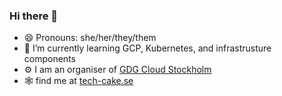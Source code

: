 ### Hi there 👋
- 😄 Pronouns: she/her/they/them
- 🌱 I’m currently learning GCP, Kubernetes, and infrastrusture components
- ⚙️ I am an organiser of [GDG Cloud Stockholm](https://www.meetup.com/GDG-Cloud-Stockholm/)
- 🕸 find me at [tech-cake.se](https://tech-cake.se)

<!--
**marianabocoi/marianabocoi** is a ✨ _special_ ✨ repository because its `README.md` (this file) appears on your GitHub profile.

Here are some ideas to get you started:

- 🔭 I’m currently working on ...
- 🌱 I’m currently learning ...
- 👯 I’m looking to collaborate on ...
- 🤔 I’m looking for help with ...
- 💬 Ask me about ...
- 📫 How to reach me: ...
- 😄 Pronouns: ...
- ⚡ Fun fact: ...
-->
